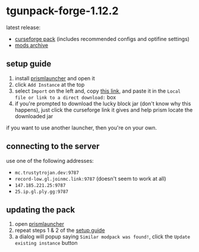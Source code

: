 # tgunpack-forge-1.12.2
latest release:
- [curseforge pack](https://github.com/trustytrojan/tgunpack-forge-1.12.2/releases/download/rolling/tgunpack.zip) (includes recommended configs and optifine settings)
- [mods archive](https://github.com/trustytrojan/tgunpack-forge-1.12.2/releases/download/rolling/mods.7z)

## setup guide
1. install [prismlauncher](https://prismlauncher.org) and open it
2. click `Add Instance` at the top
3. select `Import` on the left and, copy [this link](https://github.com/trustytrojan/tgunpack-forge-1.12.2/releases/download/rolling/tgunpack.zip), and paste it in the `Local file or link to a direct download:` box
4. if you're prompted to download the lucky block jar (don't know why this happens), just click the curseforge link it gives and help prism locate the downloaded jar

if you want to use another launcher, then you're on your own.

## connecting to the server
use one of the following addresses:
- `mc.trustytrojan.dev:9787`
- `record-low.gl.joinmc.link:9787` (doesn't seem to work at all)
- `147.185.221.25:9787`
- `25.ip.gl.ply.gg:9787`

## updating the pack
1. open [prismlauncher](https://prismlauncher.org)
1. repeat steps 1 & 2 of the [setup guide](#setup-guide)
2. a dialog will popup saying `Similar modpack was found!`, click the `Update existing instance` button
